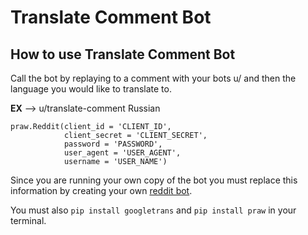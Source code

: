 # Translate Comment Bot
## How to use Translate Comment Bot

Call the bot by replaying to a comment with your bots u/ and then the language you would like to translate to.

**EX** --> u/translate-comment Russian

```
praw.Reddit(client_id = 'CLIENT_ID',
            client_secret = 'CLIENT_SECRET',
            password = 'PASSWORD',
            user_agent = 'USER_AGENT',
            username = 'USER_NAME')
```
Since you are running your own copy of the bot you must replace this information by creating your own [reddit bot](https://www.reddit.com/prefs/apps/).

You must also `pip install googletrans` and `pip install praw` in your terminal.

